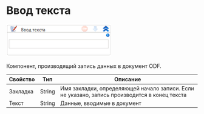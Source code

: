# Ввод текста

![](<../../../../.gitbook/assets/image (579).png>)

Компонент, производящий запись данных в документ ODF. 

| Свойство | Тип    | Описание                                                                                      |
| -------- | ------ | --------------------------------------------------------------------------------------------- |
| Закладка | String | Имя закладки, определяющей начало записи. Если не указано, запись производится в конец текста |
| Текст    | String | Данные, вводимые в документ                                                                   |
